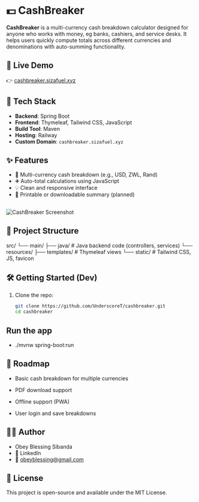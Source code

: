 # 💵 CashBreaker

**CashBreaker** is a multi-currency cash breakdown calculator designed for anyone who works with money, eg banks, cashiers, and service desks. It helps users quickly compute totals across different currencies and denominations with auto-summing functionality.

## 🚀 Live Demo

👉 [cashbreaker.sizafuel.xyz](https://cashbreaker.sizafuel.xyz)

## 🧰 Tech Stack

- **Backend**: Spring Boot
- **Frontend**: Thymeleaf, Tailwind CSS, JavaScript
- **Build Tool**: Maven
- **Hosting**: Railway
- **Custom Domain**: `cashbreaker.sizafuel.xyz`

## ✨ Features

- 🏦 Multi-currency cash breakdown (e.g., USD, ZWL, Rand)
- ➕ Auto-total calculations using JavaScript
- 💡 Clean and responsive interface
- 📄 Printable or downloadable summary (planned)

## 

<!-- Replace with actual screenshot later -->
![CashBreaker Screenshot](https://your-screenshot-url-if-any)

## 📁 Project Structure

src/
└── main/
├── java/ # Java backend code (controllers, services)
└── resources/
├── templates/ # Thymeleaf views
└── static/ # Tailwind CSS, JS, favicon

## 🛠️ Getting Started (Dev)

1. Clone the repo:
   ```bash
   git clone https://github.com/UnderscoreT/cashbreaker.git
   cd cashbreaker
   
## Run the app
- ./mvnw spring-boot:run

## 📌 Roadmap
- Basic cash breakdown for multiple currencies

- PDF download support

- Offline support (PWA)

- User login and save breakdowns

## 🙋‍♂️ Author
- Obey Blessing Sibanda
-  🔗 LinkedIn
-  📧 obeyblessing@gmail.com

## 📄 License
This project is open-source and available under the MIT License.





